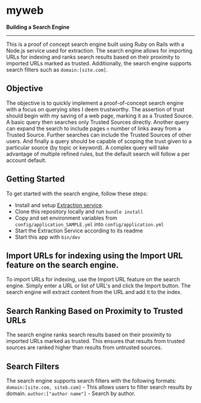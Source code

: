 # myweb

**Building a Search Engine**

---
This is a proof of concept search engine built using Ruby on Rails with a Node.js service used for extraction. The search engine allows for importing URLs for indexing and ranks search results based on their proximity to imported URLs marked as trusted. Additionally, the search engine supports search filters such as `domain:[site.com]`.

## Objective

The objective is to quickly implement a proof-of-concept search engine with a focus on querying sites I deem trustworthy.
The assertion of trust should begin with my saving of a web page, marking it as a Trusted Source. A basic query then searches only Trusted Sources directly.
Another query can expand the search to include pages `n` number of links away from a Trusted Source. Further searches can include
the Trusted Sources of other users. And finally a query should be capable of scoping the trust given to a particular source (by topic or keyword).
A complex query will take advantage of multiple refined rules, but the default search will follow a per account default.

## Getting Started
To get started with the search engine, follow these steps:
- Install and setup [Extraction service](https://github.com/4till2/extract).
- Clone this repository locally and run `bundle install`
- Copy and set environment variables from `config/application_SAMPLE.yml` into `config/application.yml`
- Start the Extraction Service according to its readme
- Start this app with `bin/dev`

## Import URLs for indexing using the Import URL feature on the search engine.
To import URLs for indexing, use the Import URL feature on the search engine. Simply enter a URL or list of URL's and click the Import button. The search engine will extract content from the URL and add it to the index.

## Search Ranking Based on Proximity to Trusted URLs
The search engine ranks search results based on their proximity to imported URLs marked as trusted. This ensures that results from trusted sources are ranked higher than results from untrusted sources.

## Search Filters 
The search engine supports search filters with the following formats:
`domain:[site.com, siteb.com]` - This allows users to filter search results by domain.
`author:["author name"]` - Search by author.

